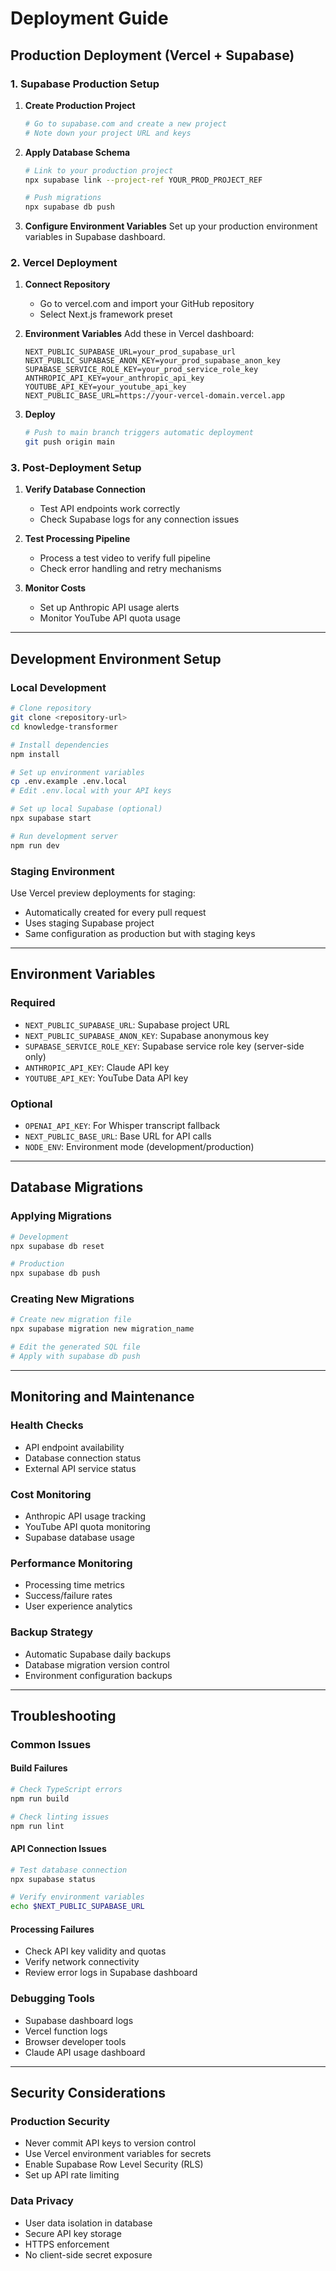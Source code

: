 # Deployment Guide

## Production Deployment (Vercel + Supabase)

### 1. Supabase Production Setup

1. **Create Production Project**
   ```bash
   # Go to supabase.com and create a new project
   # Note down your project URL and keys
   ```

2. **Apply Database Schema**
   ```bash
   # Link to your production project
   npx supabase link --project-ref YOUR_PROD_PROJECT_REF
   
   # Push migrations
   npx supabase db push
   ```

3. **Configure Environment Variables**
   Set up your production environment variables in Supabase dashboard.

### 2. Vercel Deployment

1. **Connect Repository**
   - Go to vercel.com and import your GitHub repository
   - Select Next.js framework preset

2. **Environment Variables**
   Add these in Vercel dashboard:
   ```
   NEXT_PUBLIC_SUPABASE_URL=your_prod_supabase_url
   NEXT_PUBLIC_SUPABASE_ANON_KEY=your_prod_supabase_anon_key
   SUPABASE_SERVICE_ROLE_KEY=your_prod_service_role_key
   ANTHROPIC_API_KEY=your_anthropic_api_key
   YOUTUBE_API_KEY=your_youtube_api_key
   NEXT_PUBLIC_BASE_URL=https://your-vercel-domain.vercel.app
   ```

3. **Deploy**
   ```bash
   # Push to main branch triggers automatic deployment
   git push origin main
   ```

### 3. Post-Deployment Setup

1. **Verify Database Connection**
   - Test API endpoints work correctly
   - Check Supabase logs for any connection issues

2. **Test Processing Pipeline**
   - Process a test video to verify full pipeline
   - Check error handling and retry mechanisms

3. **Monitor Costs**
   - Set up Anthropic API usage alerts
   - Monitor YouTube API quota usage

---

## Development Environment Setup

### Local Development
```bash
# Clone repository
git clone <repository-url>
cd knowledge-transformer

# Install dependencies
npm install

# Set up environment variables
cp .env.example .env.local
# Edit .env.local with your API keys

# Set up local Supabase (optional)
npx supabase start

# Run development server
npm run dev
```

### Staging Environment
Use Vercel preview deployments for staging:
- Automatically created for every pull request
- Uses staging Supabase project
- Same configuration as production but with staging keys

---

## Environment Variables

### Required
- `NEXT_PUBLIC_SUPABASE_URL`: Supabase project URL
- `NEXT_PUBLIC_SUPABASE_ANON_KEY`: Supabase anonymous key
- `SUPABASE_SERVICE_ROLE_KEY`: Supabase service role key (server-side only)
- `ANTHROPIC_API_KEY`: Claude API key
- `YOUTUBE_API_KEY`: YouTube Data API key

### Optional
- `OPENAI_API_KEY`: For Whisper transcript fallback
- `NEXT_PUBLIC_BASE_URL`: Base URL for API calls
- `NODE_ENV`: Environment mode (development/production)

---

## Database Migrations

### Applying Migrations
```bash
# Development
npx supabase db reset

# Production
npx supabase db push
```

### Creating New Migrations
```bash
# Create new migration file
npx supabase migration new migration_name

# Edit the generated SQL file
# Apply with supabase db push
```

---

## Monitoring and Maintenance

### Health Checks
- API endpoint availability
- Database connection status
- External API service status

### Cost Monitoring
- Anthropic API usage tracking
- YouTube API quota monitoring
- Supabase database usage

### Performance Monitoring
- Processing time metrics
- Success/failure rates
- User experience analytics

### Backup Strategy
- Automatic Supabase daily backups
- Database migration version control
- Environment configuration backups

---

## Troubleshooting

### Common Issues

#### Build Failures
```bash
# Check TypeScript errors
npm run build

# Check linting issues  
npm run lint
```

#### API Connection Issues
```bash
# Test database connection
npx supabase status

# Verify environment variables
echo $NEXT_PUBLIC_SUPABASE_URL
```

#### Processing Failures
- Check API key validity and quotas
- Verify network connectivity
- Review error logs in Supabase dashboard

### Debugging Tools
- Supabase dashboard logs
- Vercel function logs
- Browser developer tools
- Claude API usage dashboard

---

## Security Considerations

### Production Security
- Never commit API keys to version control
- Use Vercel environment variables for secrets
- Enable Supabase Row Level Security (RLS)
- Set up API rate limiting

### Data Privacy
- User data isolation in database
- Secure API key storage
- HTTPS enforcement
- No client-side secret exposure